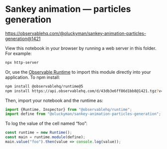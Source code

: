 # Sankey animation — particles generation

https://observablehq.com/@oluckyman/sankey-animation-particles-generation@1421

View this notebook in your browser by running a web server in this folder. For
example:

~~~sh
npx http-server
~~~

Or, use the [Observable Runtime](https://github.com/observablehq/runtime) to
import this module directly into your application. To npm install:

~~~sh
npm install @observablehq/runtime@5
npm install https://api.observablehq.com/d/43db3e6ff86d1bb8@1421.tgz?v=3
~~~

Then, import your notebook and the runtime as:

~~~js
import {Runtime, Inspector} from "@observablehq/runtime";
import define from "@oluckyman/sankey-animation-particles-generation";
~~~

To log the value of the cell named “foo”:

~~~js
const runtime = new Runtime();
const main = runtime.module(define);
main.value("foo").then(value => console.log(value));
~~~
